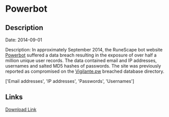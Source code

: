 # Powerbot

## Description

Date: 2014-09-01

Description:
In approximately September 2014, the RuneScape bot website <a href="https://www.powerbot.org" target="_blank" rel="noopener">Powerbot</a> suffered a data breach resulting in the exposure of over half a million unique user records. The data contained email and IP addresses, usernames and salted MD5 hashes of passwords. The site was previously reported as compromised on the <a href="https://vigilante.pw/" target="_blank" rel="noopener">Vigilante.pw</a> breached database directory.


['Email addresses', 'IP addresses', 'Passwords', 'Usernames']

## Links

[Download Link](https://link-to.net/1229997/209.7860615979107/dynamic/?r=aHR0cHM6Ly93d3cubWVkaWFmaXJlLmNvbS92aWV3L2VoMExzY2M5R0NtaFJtRy9wb3dlcmJvdC5vcmcvZmlsZQ==)
